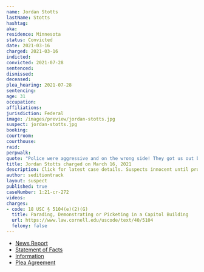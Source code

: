 ```yaml
---
name: Jordan Stotts
lastName: Stotts
hashtag:
aka:
residence: Minnesota
status: Convicted
date: 2021-03-16
charged: 2021-03-16
indicted:
convicted: 2021-07-28
sentenced:
dismissed:
deceased:
plea_hearing: 2021-07-28
sentencing:
age: 31
occupation:
affiliations:
jurisdiction: Federal
image: /images/preview/jordan-stotts.jpg
suspect: jordan-stotts.jpg
booking:
courtroom:
courthouse:
raid:
perpwalk:
quote: "Police were aggressive and on the wrong side! They got us out but it's far from over! 1776!"
title: Jordan Stotts charged on March 16, 2021
description: Click for latest case details. Suspects innocent until proven guilty.
author: seditiontrack
layout: suspect
published: true
caseNumber: 1:21-cr-272
videos:
charges:
- code: 18 USC § 5104(e)(2)(G)
  title: Parading, Demonstrating or Picketing in a Capitol Building
  url: https://www.law.cornell.edu/uscode/text/40/5104
  felony: false
---
```

- [News Report](https://www.startribune.com/prosecutors-charge-minnesota-man-in-capitol-siege/600036333/)
- [Statement of Facts](https://www.justice.gov/usao-dc/case-multi-defendant/file/1377866/download)
- [Information](https://www.justice.gov/usao-dc/case-multi-defendant/file/1384366/download)
- [Plea Agreement](https://extremism.gwu.edu/sites/g/files/zaxdzs2191/f/Jordan%20Kenneth%20Stotts%20Plea%20Agreement.pdf)
